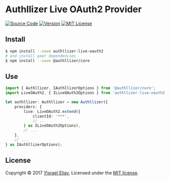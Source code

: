 # Authllizer Live OAuth2 Provider
[![Source Code](https://img.shields.io/badge/%3C/%3E-source--code-blue.svg)](https://github.com/yisraelx/authllizer/blob/master/packages/providers/authllizer-live-oauth2)
[![Version](https://img.shields.io/npm/v/authllizer-live-oauth2.svg)](https://www.npmjs.com/package/authllizer-live-oauth2)
[![MIT License](https://img.shields.io/npm/l/authllizer-live-oauth2.svg)](https://github.com/yisraelx/authllizer/blob/master/LICENSE)

## Install
```sh
$ npm install --save authllizer-live-oauth2
# and install peer dependencies 
$ npm install --save @authllizer/core
```

## Use
```ts
import { Authllizer, IAuthllizerOptions } from '@authllizer/core';
import LiveOAuth2, { ILiveOAuth2Options } from 'authllizer-live-oauth2';

let authllizer: Authllizer = new Authllizer({
    providers: {
        live: LiveOAuth2.extend({
            clientId: '***',
            // ...
        } as ILiveOAuth2Options),
        // ...
    },
    // ...
} as IAuthllizerOptions);
```

## License
Copyright © 2017 [Yisrael Eliav](https://github.com/yisraelx),
Licensed under the [MIT license](https://github.com/yisraelx/authllizer/blob/master/LICENSE).
